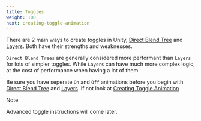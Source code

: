 ```yaml
---
title: Toggles
weight: 100
next: creating-toggle-animation
---
```


There are 2 main ways to create toggles in Unity, [Direct Blend Tree](direct-blend-tree) and [Layers](layer-toggle). Both have their strengths and weaknesses.

`Direct Blend Trees` are generally considered more performant than `Layers` for lots of simpler toggles. While `Layers` can have much more complex logic, at the cost of performance when having a lot of them.

Be sure you have seperate `On` and `Off` animations before you begin with [Direct Blend Tree](direct-blend-tree) and [Layers](layer-toggle). If not look at [Creating Toggle Animation](creating-toggle-animation)

> [!NOTE]
> Advanced toggle instructions will come later.